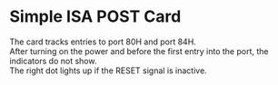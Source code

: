 # Simple ISA POST Card
The card tracks entries to port 80H and port 84H. <br> After turning on the power and before the first entry into the port, the indicators do not show. <br> The right dot lights up if the RESET signal is inactive.
